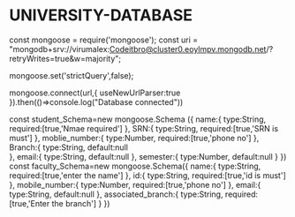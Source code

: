 # UNIVERSITY-DATABASE

const mongoose = require('mongoose');
const uri = "mongodb+srv://virumalex:Codeitbro@cluster0.eoylmpv.mongodb.net/?retryWrites=true&w=majority";

mongoose.set('strictQuery',false);

mongoose.connect(url,{
    useNewUrlParser:true
}).then(()=>console.log("Database connected"))

const student_Schema=new mongoose.Schema
({
    name:{
        type:String,
        required:[true,'Nmae required']
    },
    SRN:{
        type:String,
        required:[true,'SRN is must']
    },
    moblie_number:{
        type:Number,
        required:[true,'phone no']
    },
    Branch:{
        type:String,
        default:null    
    },
    email:{
        type:String,
        default:null
    },
    semester:{
        type:Number,
        default:null
    }
})
const faculty_Schema=new mongoose.Schema({
    name:{
        type:String,
        required:[true,'enter the name']
    },
    id:{
        type:String,
        required:[true,'id is must']
    },
    mobile_number:{
        type:Number,
        required:[true,'phone no']
    },
    email:{
        type:String,
        default:null
    },
    associated_branch:{
        type:String,
        required:[true,'Enter the branch']
    }
})

